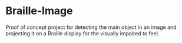 # Braille-Image
Proof of concept project for detecting the main object in an image and projecting it on a Braille display for the visually impaired to feel.
